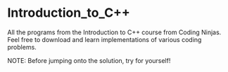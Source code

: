 # Introduction_to_C++
All the programs from the Introduction to C++ course from Coding Ninjas.
Feel free to download and learn implementations of various coding problems.

NOTE: Before jumping onto the solution, try for yourself!
